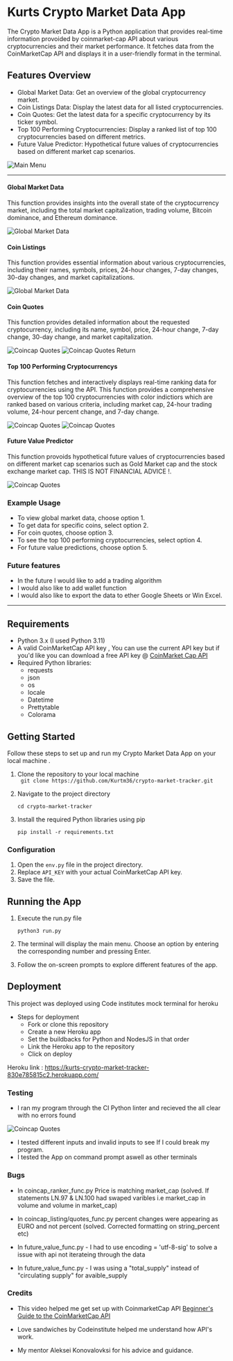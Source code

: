 # Kurts Crypto Market Data App

The Crypto Market Data App is a Python application that provides real-time information provoided by coinmarket-cap API about various cryptocurrencies and their market performance. It fetches data from the CoinMarketCap API and displays it in a user-friendly format in the terminal.

## Features Overview
- Global Market Data: Get an overview of the global cryptocurrency market.
- Coin Listings Data: Display the latest data for all listed cryptocurrencies.
- Coin Quotes: Get the latest data for a specific cryptocurrency by its ticker symbol.
- Top 100 Performing Cryptocurrencies: Display a ranked list of top 100 cryptocurrencies based on different metrics.
- Future Value Predictor: Hypothetical future values of cryptocurrencies based on different market cap scenarios.

![Main Menu](/images/main-menu.png)

--- 

#### Global Market Data
This function provides insights into the overall state of the cryptocurrency market, including the total market capitalization, trading volume, Bitcoin dominance, and Ethereum dominance.

![Global Market Data](/images/global-market-data.png)

#### Coin Listings
This function provides essential information about various cryptocurrencies, including their names, symbols, prices, 24-hour changes, 7-day changes, 30-day changes, and market capitalizations.

![Global Market Data](/images/coincap-listings.png)

#### Coin Quotes 
This function provides detailed information about the requested cryptocurrency, including its name, symbol, price, 24-hour change, 7-day change, 30-day change, and market capitalization.

![Coincap Quotes](/images/coincap-quotes.png)
![Coincap Quotes Return](/images/coincap-quotes-results.png)

#### Top 100 Performing Cryptocurrencys
This function fetches and interactively displays real-time ranking data for cryptocurrencies using the API. This function provides a comprehensive overview of the top 100 cryptocurrencies with color indictiors which are ranked based on various criteria, including market cap, 24-hour trading volume, 24-hour percent change, and 7-day change.

![Coincap Quotes](/images/top-100-menu.png)
![Coincap Quotes](/images/top-100-table.png)

#### Future Value Predictor
This function provoids hypothetical future values of cryptocurrencies based on different market cap scenarios such as Gold Market cap and the stock exchange market cap. THIS IS NOT FINANCIAL ADVICE !.

![Coincap Quotes](/images/future-value.png)

### Example Usage
- To view global market data, choose option 1.
- To get data for specific coins, select option 2.
- For coin quotes, choose option 3.
- To see the top 100 performing cryptocurrencies, select option 4.
- For future value predictions, choose option 5.

### Future features 
- In the future I would like to add a trading algorithm
- I would also like to add wallet function
- I would also like to export the data to ether Google Sheets or Win Excel.

---

## Requirements
- Python 3.x (I used Python 3.11)
- A valid CoinMarketCap API key , You can use the current API key but if you'd like you can download a free API key @ [CoinMarket Cap API](https://coinmarketcap.com/api/)
- Required Python libraries:
    - requests
    - json
    - os
    - locale
    - Datetime
    - Prettytable
    - Colorama

## Getting Started 
Follow these steps to set up and run my Crypto Market Data App on your local machine .

1. Clone the repository to your local machine   
``` git clone https://github.com/Kurtm36/crypto-market-tracker.git```

2.  Navigate to the project directory
   
    ```cd crypto-market-tracker```

3. Install the required Python libraries using pip

    ```pip install -r requirements.txt```

### Configuration

1. Open the `env.py` file in the project directory.
2. Replace `API_KEY` with your actual CoinMarketCap API key.
3. Save the file.

## Running the App
1. Execute the run.py file

    ```python3 run.py ```

2. The terminal will display the main menu. Choose an option by entering the corresponding number and pressing Enter.  

3. Follow the on-screen prompts to explore different features of the app.


## Deployment 
This project was deployed using Code institutes mock terminal for heroku 
- Steps for deployment 
  - Fork or clone this repository
  - Create a new Heroku app
  - Set the buildbacks for Python and NodesJS in that order 
  - Link the Heroku app to the repository
  - Click on deploy 

Heroku link : https://kurts-crypto-market-tracker-830e785815c2.herokuapp.com/

### Testing 
- I ran my program through the CI Python linter and recieved the  all clear with no errors found  

![Coincap Quotes](/images/python-linter.png)

- I tested different inputs and invalid inputs to see If I could break my program.
- I tested the App on command prompt aswell as other terminals 

### Bugs
- In coincap_ranker_func.py Price is matching market_cap (solved. If statements LN.97 & LN.100 had swaped varibles 
i.e market_cap in volume and volume in market_cap)

- In coincap_listing/quotes_func.py percent changes were appearing as EURO and not percent (solved. Corrected formatting on string_percent etc)

- In future_value_func.py - I had to use encoding = 'utf-8-sig' to solve a issue with api not iterateing through the data

- In future_value_func.py - I was using a "total_supply" instead of "circulating supply" for avaible_supply 

### Credits 
- This video helped me get set up with CoinmarketCap API [Beginner's Guide to the CoinMarketCap API](https://www.youtube.com/watch?v=f3GfkvfpVAE)

- Love sandwiches by Codeinstitute helped me understand how API's work.

- My mentor Aleksei Konovalovksi for his advice and guidance.
